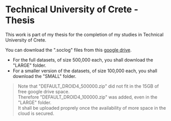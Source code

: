 # Technical University of Crete - Thesis
This work is part of my thesis for the completion of my studies in Technical University of Crete.

You can download the ".soclog" files from this [google drive](https://drive.google.com/drive/folders/1y3_COABOSd1N7PeNLltROEFipIch7THJ).
- For the full datasets, of size 500,000 each, you shall download the "LARGE" folder.
- For a smaller version of the datasets, of size 100,000 each, you shall download the "SMALL" folder.

> Note that "DEFAULT_DROID4_500000.zip" did not fit in the 15GB of free google drive space.  
> Therefore "DEFAULT_DROID4_100000.zip" was added, even in the "LARGE" folder.  
> It shall be uploaded proprely once the availability of more space in the cloud is secured.
